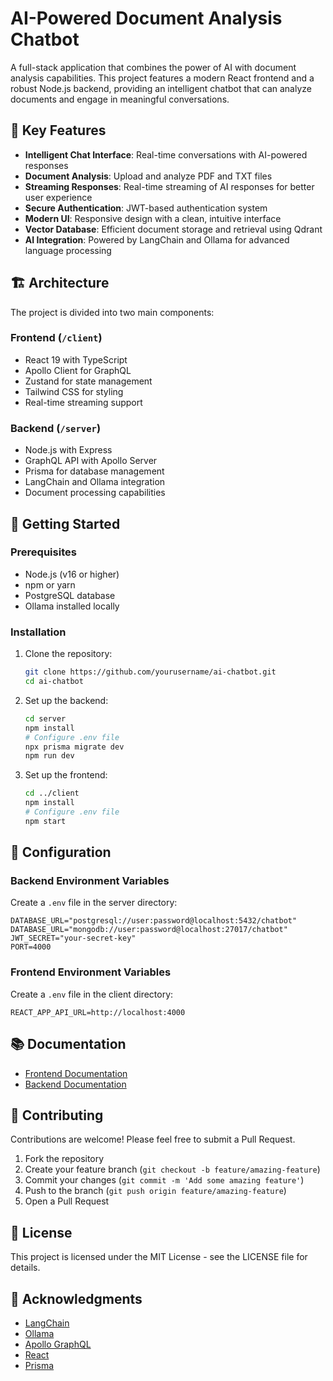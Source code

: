 # AI-Powered Document Analysis Chatbot

A full-stack application that combines the power of AI with document analysis capabilities. This project features a modern React frontend and a robust Node.js backend, providing an intelligent chatbot that can analyze documents and engage in meaningful conversations.

## 🌟 Key Features

- **Intelligent Chat Interface**: Real-time conversations with AI-powered responses
- **Document Analysis**: Upload and analyze PDF and TXT files
- **Streaming Responses**: Real-time streaming of AI responses for better user experience
- **Secure Authentication**: JWT-based authentication system
- **Modern UI**: Responsive design with a clean, intuitive interface
- **Vector Database**: Efficient document storage and retrieval using Qdrant
- **AI Integration**: Powered by LangChain and Ollama for advanced language processing

## 🏗️ Architecture

The project is divided into two main components:

### Frontend (`/client`)
- React 19 with TypeScript
- Apollo Client for GraphQL
- Zustand for state management
- Tailwind CSS for styling
- Real-time streaming support

### Backend (`/server`)
- Node.js with Express
- GraphQL API with Apollo Server
- Prisma for database management
- LangChain and Ollama integration
- Document processing capabilities

## 🚀 Getting Started

### Prerequisites

- Node.js (v16 or higher)
- npm or yarn
- PostgreSQL database
- Ollama installed locally

### Installation

1. Clone the repository:
   ```bash
   git clone https://github.com/yourusername/ai-chatbot.git
   cd ai-chatbot
   ```

2. Set up the backend:
   ```bash
   cd server
   npm install
   # Configure .env file
   npx prisma migrate dev
   npm run dev
   ```

3. Set up the frontend:
   ```bash
   cd ../client
   npm install
   # Configure .env file
   npm start
   ```

## 🔧 Configuration

### Backend Environment Variables
Create a `.env` file in the server directory:
```
DATABASE_URL="postgresql://user:password@localhost:5432/chatbot"
DATABASE_URL="mongodb://user:password@localhost:27017/chatbot"
JWT_SECRET="your-secret-key"
PORT=4000
```

### Frontend Environment Variables
Create a `.env` file in the client directory:
```
REACT_APP_API_URL=http://localhost:4000
```

## 📚 Documentation

- [Frontend Documentation](./client/README.md)
- [Backend Documentation](./server/README.md)

## 🤝 Contributing

Contributions are welcome! Please feel free to submit a Pull Request.

1. Fork the repository
2. Create your feature branch (`git checkout -b feature/amazing-feature`)
3. Commit your changes (`git commit -m 'Add some amazing feature'`)
4. Push to the branch (`git push origin feature/amazing-feature`)
5. Open a Pull Request

## 📝 License

This project is licensed under the MIT License - see the LICENSE file for details.

## 🙏 Acknowledgments

- [LangChain](https://github.com/hwchase17/langchain)
- [Ollama](https://github.com/ollama/ollama)
- [Apollo GraphQL](https://www.apollographql.com/)
- [React](https://reactjs.org/)
- [Prisma](https://www.prisma.io/)

